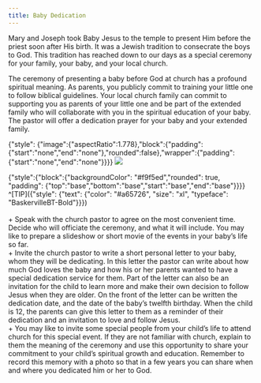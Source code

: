 ```yaml
---
title: Baby Dedication
---
```


Mary and Joseph took Baby Jesus to the temple to present Him before the priest soon after His birth. It was a Jewish tradition to consecrate the boys to God. This tradition has reached down to our days as a special ceremony for your family, your baby, and your local church.

The ceremony of presenting a baby before God at church has a profound spiritual meaning. As parents, you publicly commit to training your little one to follow biblical guidelines. Your local church family can commit to supporting you as parents of your little one and be part of the extended family who will collaborate with you in the spiritual education of your baby. The pastor will offer a dedication prayer for your baby and your extended family.

{"style": {"image":{"aspectRatio":1.778},"block":{"padding":{"start":"none","end":"none"},"rounded":false},"wrapper":{"padding":{"start":"none","end":"none"}}}}
![](https://sabbath-school-resources-assets.adventech.io/en/aij/2025-00-bb-pb/part-1-05-spiritual-habits-for-the-family/baby-dedication.png)

{"style":{"block":{"backgroundColor": "#f9f5ed","rounded": true, "padding": {"top":"base","bottom":"base","start":"base","end":"base"}}}}
^[TIP]({"style": {"text": {"color": "#a65726", "size": "xl", "typeface": "BaskervilleBT-Bold"}}})\
\
\+ Speak with the church pastor to agree on the most convenient time. Decide who will officiate the ceremony, and what it will include. You may like to prepare a slideshow or short movie of the events in your baby’s life so far.\
\+ Invite the church pastor to write a short personal letter to your baby, whom they will be dedicating. In this letter the pastor can write about how much God loves the baby and how his or her parents wanted to have a special dedication service for them. Part of the letter can also be an invitation for the child to learn more and make their own decision to follow Jesus when they are older. On the front of the letter can be written the dedication date, and the date of the baby’s twelfth birthday. When the child is 12, the parents can give this letter to them as a reminder of their dedication and an invitation to love and follow Jesus.\
\+ You may like to invite some special people from your child’s life to attend church for this special event. If they are not familiar with church, explain to them the meaning of the ceremony and use this opportunity to share your commitment to your child’s spiritual growth and education. Remember to record this memory with a photo so that in a few years you can share when and where you dedicated him or her to God.
